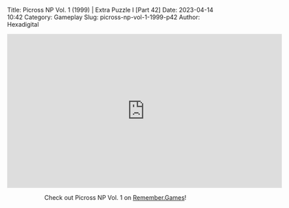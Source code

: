 Title: Picross NP Vol. 1 (1999) | Extra Puzzle I [Part 42]
Date: 2023-04-14 10:42
Category: Gameplay
Slug: picross-np-vol-1-1999-p42
Author: Hexadigital

<center><iframe src="https://www.youtube.com/embed/9O6Q-jfmHnA?feature=oembed" allow="accelerometer; autoplay; encrypted-media; gyroscope; picture-in-picture" width="640" height="360" frameborder="0"></iframe>

Check out Picross NP Vol. 1 on [Remember.Games](https://remember.games/game/6791/picross-np-vol-1/)!</center>